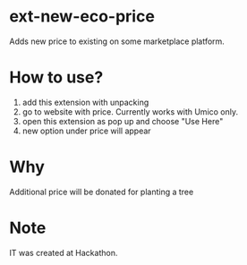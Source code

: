 # ext-new-eco-price
Adds new price to existing on some marketplace platform. 

# How to use?
1) add this extension with unpacking
2) go to website with price. Currently works with Umico only.
3) open this extension as pop up and choose "Use Here"
4) new option under price will appear

# Why
Additional price will be donated for planting a tree

# Note
IT was created at Hackathon.
